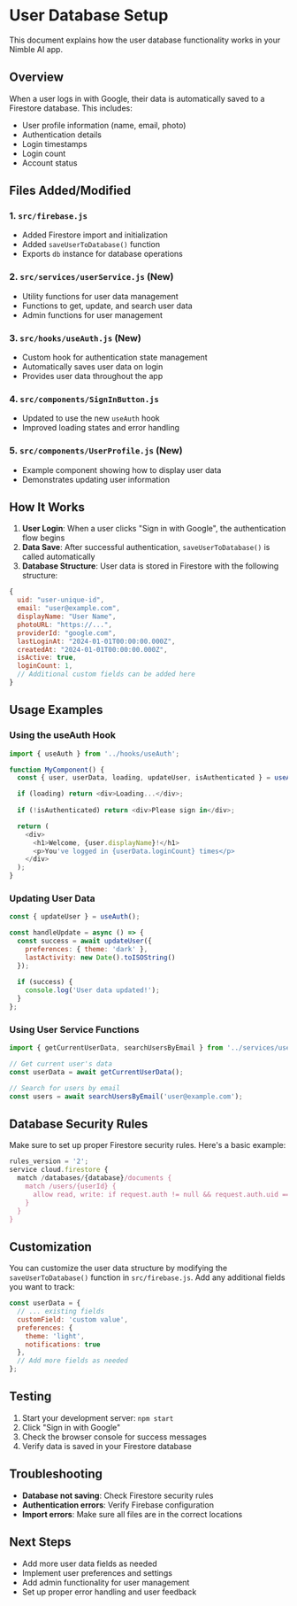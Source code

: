 # User Database Setup

This document explains how the user database functionality works in your Nimble AI app.

## Overview

When a user logs in with Google, their data is automatically saved to a Firestore database. This includes:

- User profile information (name, email, photo)
- Authentication details
- Login timestamps
- Login count
- Account status

## Files Added/Modified

### 1. `src/firebase.js`
- Added Firestore import and initialization
- Added `saveUserToDatabase()` function
- Exports `db` instance for database operations

### 2. `src/services/userService.js` (New)
- Utility functions for user data management
- Functions to get, update, and search user data
- Admin functions for user management

### 3. `src/hooks/useAuth.js` (New)
- Custom hook for authentication state management
- Automatically saves user data on login
- Provides user data throughout the app

### 4. `src/components/SignInButton.js`
- Updated to use the new `useAuth` hook
- Improved loading states and error handling

### 5. `src/components/UserProfile.js` (New)
- Example component showing how to display user data
- Demonstrates updating user information

## How It Works

1. **User Login**: When a user clicks "Sign in with Google", the authentication flow begins
2. **Data Save**: After successful authentication, `saveUserToDatabase()` is called automatically
3. **Database Structure**: User data is stored in Firestore with the following structure:

```javascript
{
  uid: "user-unique-id",
  email: "user@example.com",
  displayName: "User Name",
  photoURL: "https://...",
  providerId: "google.com",
  lastLoginAt: "2024-01-01T00:00:00.000Z",
  createdAt: "2024-01-01T00:00:00.000Z",
  isActive: true,
  loginCount: 1,
  // Additional custom fields can be added here
}
```

## Usage Examples

### Using the useAuth Hook

```javascript
import { useAuth } from '../hooks/useAuth';

function MyComponent() {
  const { user, userData, loading, updateUser, isAuthenticated } = useAuth();

  if (loading) return <div>Loading...</div>;
  
  if (!isAuthenticated) return <div>Please sign in</div>;

  return (
    <div>
      <h1>Welcome, {user.displayName}!</h1>
      <p>You've logged in {userData.loginCount} times</p>
    </div>
  );
}
```

### Updating User Data

```javascript
const { updateUser } = useAuth();

const handleUpdate = async () => {
  const success = await updateUser({
    preferences: { theme: 'dark' },
    lastActivity: new Date().toISOString()
  });
  
  if (success) {
    console.log('User data updated!');
  }
};
```

### Using User Service Functions

```javascript
import { getCurrentUserData, searchUsersByEmail } from '../services/userService';

// Get current user's data
const userData = await getCurrentUserData();

// Search for users by email
const users = await searchUsersByEmail('user@example.com');
```

## Database Security Rules

Make sure to set up proper Firestore security rules. Here's a basic example:

```javascript
rules_version = '2';
service cloud.firestore {
  match /databases/{database}/documents {
    match /users/{userId} {
      allow read, write: if request.auth != null && request.auth.uid == userId;
    }
  }
}
```

## Customization

You can customize the user data structure by modifying the `saveUserToDatabase()` function in `src/firebase.js`. Add any additional fields you want to track:

```javascript
const userData = {
  // ... existing fields
  customField: 'custom value',
  preferences: {
    theme: 'light',
    notifications: true
  },
  // Add more fields as needed
};
```

## Testing

1. Start your development server: `npm start`
2. Click "Sign in with Google"
3. Check the browser console for success messages
4. Verify data is saved in your Firestore database

## Troubleshooting

- **Database not saving**: Check Firestore security rules
- **Authentication errors**: Verify Firebase configuration
- **Import errors**: Make sure all files are in the correct locations

## Next Steps

- Add more user data fields as needed
- Implement user preferences and settings
- Add admin functionality for user management
- Set up proper error handling and user feedback 